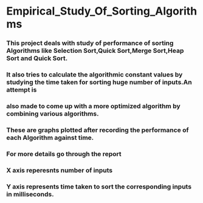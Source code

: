 # Empirical_Study_Of_Sorting_Algorithms
### This project deals with study of performance of sorting Algorithms like Selection Sort,Quick Sort,Merge Sort,Heap Sort and Quick Sort.
### It also tries to calculate the algorithmic constant values by studying the time taken for sorting huge number of inputs.An attempt is 
### also made to come up with a more optimized algorithm by combining various algorithms.
### These are graphs plotted after recording the performance of each Algorithm against time.
### For more details go through the report
### X axis reperesnts number of inputs
### Y axis represents time taken to sort the corresponding inputs in milliseconds.

